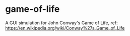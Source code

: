 # game-of-life
A GUI simulation for John Conway's Game of Life, ref: https://en.wikipedia.org/wiki/Conway%27s_Game_of_Life
